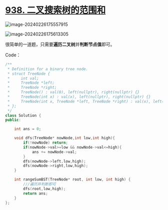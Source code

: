 # [938. 二叉搜索树的范围和](https://leetcode.cn/problems/range-sum-of-bst/)



![image-20240226175557915](http://henry-typora.oss-cn-beijing.aliyuncs.com/img/image-20240226175557915.png)

![image-20240226175613305](http://henry-typora.oss-cn-beijing.aliyuncs.com/img/image-20240226175613305.png)



很简单的一道题，只需要**遍历二叉树**并**判断节点值**即可。



Code：

```cpp
/**
 * Definition for a binary tree node.
 * struct TreeNode {
 *     int val;
 *     TreeNode *left;
 *     TreeNode *right;
 *     TreeNode() : val(0), left(nullptr), right(nullptr) {}
 *     TreeNode(int x) : val(x), left(nullptr), right(nullptr) {}
 *     TreeNode(int x, TreeNode *left, TreeNode *right) : val(x), left(left), right(right) {}
 * };
 */
class Solution {
public:

    int ans = 0;

    void dfs(TreeNode* nowNode,int low,int high){
        if(!nowNode) return;
        if(nowNode->val>=low && nowNode->val<=high){
            ans += nowNode->val;
        }
        dfs(nowNode->left,low,high);
        dfs(nowNode->right,low,high);
    }

    int rangeSumBST(TreeNode* root, int low, int high) {
        ///遍历并判断即可
        dfs(root,low,high);
        return ans;
    }
};
```

